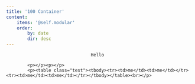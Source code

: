 ```yaml
---
title: '100 Container'
content:
    items: '@self.modular'
    order:
        by: date
        dir: desc
---
```


									Hello
			
			<p></p><p></p>
			<p><table class="test"><tbody><tr><td>me</td><td>me</td></tr><tr><td>me</td><td>me</td></tr></tbody></table><br></p>